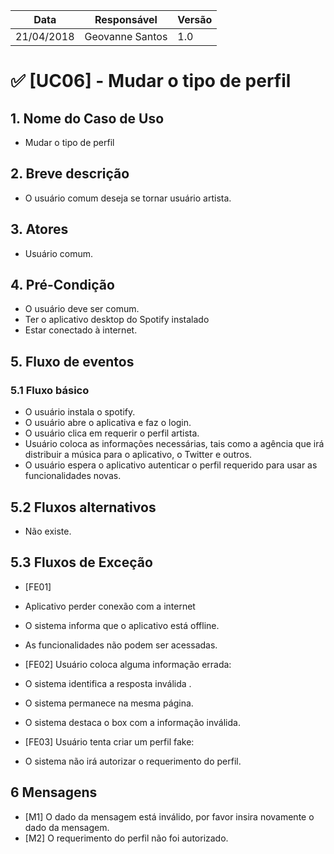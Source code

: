 Data | Responsável | Versão|
--------- | ------| --------|
21/04/2018 | Geovanne Santos |   1.0   |

# ✅ [UC06] - Mudar o tipo de perfil

## 1. Nome do Caso de Uso
- Mudar o tipo de perfil

## 2.  Breve descrição
- O usuário comum deseja se tornar usuário artista.

## 3.  Atores
- Usuário comum.

## 4.  Pré-Condição
- O usuário deve ser comum.
- Ter o aplicativo desktop do Spotify instalado
- Estar conectado à internet.

## 5.  Fluxo de eventos

### 5.1 Fluxo básico

- O usuário instala o spotify.
- O usuário abre o aplicativa e faz o login.
- O usuário clica em requerir o perfil artista.
- Usuário coloca as informações necessárias, tais como a agência que irá distribuir a música para o aplicativo, o Twitter e outros.
- O usuário espera o aplicativo autenticar o perfil requerido para usar as funcionalidades novas.

## 5.2 Fluxos alternativos

- Não existe.

## 5.3 Fluxos de Exceção
- [FE01]
- Aplicativo perder conexão com a internet
- O sistema informa que o aplicativo está offline.
- As funcionalidades não podem ser acessadas.

- [FE02] Usuário coloca alguma informação errada:
- O sistema identifica a resposta inválida .
- O sistema permanece na mesma página.
- O sistema destaca o box com a informação inválida.

- [FE03] Usuário tenta criar um perfil fake:
- O sistema não irá autorizar o requerimento do perfil.


## 6 Mensagens
- [M1] O dado da mensagem está inválido, por favor insira novamente o dado da mensagem.
- [M2] O requerimento do perfil não foi autorizado.
